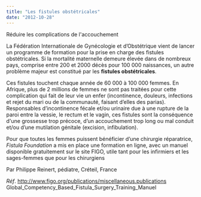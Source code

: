 ```yaml
---
title: "Les fistules obstétricales"
date: "2012-10-28"
---
```


Réduire les complications de l'accouchement

La Fédération Internationale de Gynécologie et d’Obstétrique vient de lancer un programme de formation pour la prise en charge des fistules obstétricales. Si la mortalité maternelle demeure élevée dans de nombreux pays, comprise entre 200 et 2000 décès pour 100 000 naissances, un autre problème majeur est constitué par les **fistules obstétricales**.

Ces fistules touchent chaque année de 60 000 à 100 000 femmes. En Afrique, plus de 2 millions de femmes ne sont pas traitées pour cette complication qui fait de leur vie un enfer (incontinence, douleurs, infections et rejet du mari ou de la communauté, faisant d’elles des parias).  
Responsables d’incontinence fécale et/ou urinaire due à une rupture de la paroi entre la vessie, le rectum et le vagin, ces fistules sont la conséquence d'une grossesse trop précoce, d’un accouchement trop long ou mal conduit et/ou d’une mutilation génitale (excision, infibulation).

Pour que toutes les femmes puissent bénéficier d’une chirurgie réparatrice, *Fistula Foundation* a mis en place une formation en ligne, avec un manuel disponible gratuitement sur le site FIGO, utile tant pour les infirmiers et les sages-femmes que pour les chirurgiens

Par Philippe Reinert, pédiatre, Créteil, France

*Réf*. <http://www.figo.org/publications/miscellaneous.publications>  
Global_Competency_Based_Fistula_Surgery_Training_Manuel
